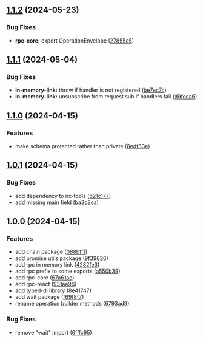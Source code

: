 ## [1.1.2](https://github.com/TheUnderScorer/zen/compare/rpc-react-v1.1.1...rpc-react-v1.1.2) (2024-05-23)

### Bug Fixes

- **rpc-core:** export OperationEnvelope ([27855a5](https://github.com/TheUnderScorer/zen/commit/27855a5560c9dddf6bec7871690b5c45f81affa1))

## [1.1.1](https://github.com/TheUnderScorer/zen/compare/rpc-react-v1.1.0...rpc-react-v1.1.1) (2024-05-04)

### Bug Fixes

- **in-memory-link:** throw if handler is not registered ([be7ec7c](https://github.com/TheUnderScorer/zen/commit/be7ec7c6762ede73dc2e4bbc98ae8bef831a1717))
- **in-memory-link:** unsubscribe from request sub if handlers fail ([d9feca6](https://github.com/TheUnderScorer/zen/commit/d9feca675353d47e4da0022dee8f0978faf8ebbc))

## [1.1.0](https://github.com/TheUnderScorer/zen/compare/rpc-react-v1.0.1...rpc-react-v1.1.0) (2024-04-15)

### Features

- make schema protected rather than private ([8edf33e](https://github.com/TheUnderScorer/zen/commit/8edf33e22fc417871393a83b5206fede536d35d1))

## [1.0.1](https://github.com/TheUnderScorer/zen/compare/rpc-react-v1.0.0...rpc-react-v1.0.1) (2024-04-15)

### Bug Fixes

- add dependency to nx-tools ([b21c177](https://github.com/TheUnderScorer/zen/commit/b21c177106ca681e0031d9af028f5704f4403fff))
- add missing main field ([ba3c8ca](https://github.com/TheUnderScorer/zen/commit/ba3c8ca03266c9874e5f7392d7ab7d4b2f25d02f))

## 1.0.0 (2024-04-15)

### Features

- add chain package ([088bff1](https://github.com/TheUnderScorer/zen/commit/088bff11e57707fdc172ecabe31f06b103a8e552))
- add promise utils package ([9f39636](https://github.com/TheUnderScorer/zen/commit/9f39636e5a74b94c04229163a15b48a85b4441b0))
- add rpc in memory link ([4282fe3](https://github.com/TheUnderScorer/zen/commit/4282fe3e207f1f8d0fe74bc9a18a7b50c4243de7))
- add rpc prefix to some exports ([a550b39](https://github.com/TheUnderScorer/zen/commit/a550b39b79dd22212df4e723a24bc805213f5b5a))
- add rpc-core ([67a61ae](https://github.com/TheUnderScorer/zen/commit/67a61ae1022a806075061578a325083412388df2))
- add rpc-react ([931aa96](https://github.com/TheUnderScorer/zen/commit/931aa967ddbb29bc44dd97e6f4cd535768f3a095))
- add typed-di library ([8e41747](https://github.com/TheUnderScorer/zen/commit/8e4174783f03b98d9e9cf17f2b33da52f3419d0d))
- add wait package ([f69f8f7](https://github.com/TheUnderScorer/zen/commit/f69f8f7a88203e26399c13e6ba8522d1daf29d41))
- rename operation builder methods ([6793ad9](https://github.com/TheUnderScorer/zen/commit/6793ad9519d6bc70f47de94c0f4abd7e1483a5e5))

### Bug Fixes

- remove "wait" import ([6fffc95](https://github.com/TheUnderScorer/zen/commit/6fffc95637b02aec063afaefdbf779ccbee917e4))
